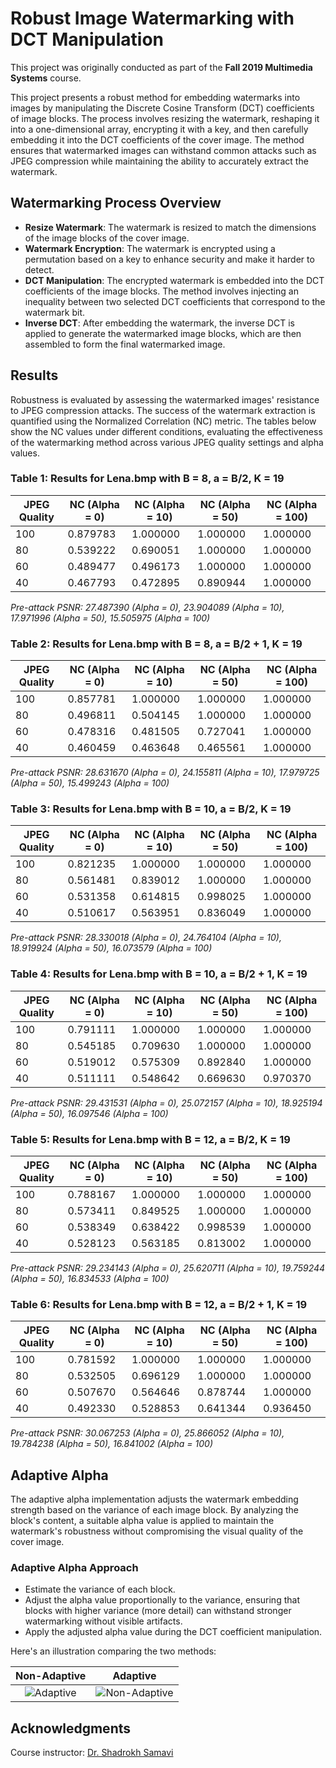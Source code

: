 # Robust Image Watermarking with DCT Manipulation
This project was originally conducted as part of the **Fall 2019 Multimedia Systems** course.

This project presents a robust method for embedding watermarks into images by manipulating the Discrete Cosine Transform (DCT) coefficients of image blocks. The process involves resizing the watermark, reshaping it into a one-dimensional array, encrypting it with a key, and then carefully embedding it into the DCT coefficients of the cover image. The method ensures that watermarked images can withstand common attacks such as JPEG compression while maintaining the ability to accurately extract the watermark.

## Watermarking Process Overview

- **Resize Watermark**: The watermark is resized to match the dimensions of the image blocks of the cover image.
- **Watermark Encryption**: The watermark is encrypted using a permutation based on a key to enhance security and make it harder to detect.
- **DCT Manipulation**: The encrypted watermark is embedded into the DCT coefficients of the image blocks. The method involves injecting an inequality between two selected DCT coefficients that correspond to the watermark bit.
- **Inverse DCT**: After embedding the watermark, the inverse DCT is applied to generate the watermarked image blocks, which are then assembled to form the final watermarked image.

## Results

Robustness is evaluated by assessing the watermarked images' resistance to JPEG compression attacks. The success of the watermark extraction is quantified using the Normalized Correlation (NC) metric. The tables below show the NC values under different conditions, evaluating the effectiveness of the watermarking method across various JPEG quality settings and alpha values.

### Table 1: Results for Lena.bmp with B = 8, a = B/2, K = 19

| JPEG Quality | NC (Alpha = 0) | NC (Alpha = 10) | NC (Alpha = 50) | NC (Alpha = 100) |
|--------------|----------------|-----------------|-----------------|------------------|
| 100          | 0.879783       | 1.000000        | 1.000000        | 1.000000         |
| 80           | 0.539222       | 0.690051        | 1.000000        | 1.000000         |
| 60           | 0.489477       | 0.496173        | 1.000000        | 1.000000         |
| 40           | 0.467793       | 0.472895        | 0.890944        | 1.000000         |

_Pre-attack PSNR: 27.487390 (Alpha = 0), 23.904089 (Alpha = 10), 17.971996 (Alpha = 50), 15.505975 (Alpha = 100)_

### Table 2: Results for Lena.bmp with B = 8, a = B/2 + 1, K = 19

| JPEG Quality | NC (Alpha = 0) | NC (Alpha = 10) | NC (Alpha = 50) | NC (Alpha = 100) |
|--------------|----------------|-----------------|-----------------|------------------|
| 100          | 0.857781       | 1.000000        | 1.000000        | 1.000000         |
| 80           | 0.496811       | 0.504145        | 1.000000        | 1.000000         |
| 60           | 0.478316       | 0.481505        | 0.727041        | 1.000000         |
| 40           | 0.460459       | 0.463648        | 0.465561        | 1.000000         |

_Pre-attack PSNR: 28.631670 (Alpha = 0), 24.155811 (Alpha = 10), 17.979725 (Alpha = 50), 15.499243 (Alpha = 100)_

### Table 3: Results for Lena.bmp with B = 10, a = B/2, K = 19

| JPEG Quality | NC (Alpha = 0) | NC (Alpha = 10) | NC (Alpha = 50) | NC (Alpha = 100) |
|--------------|----------------|-----------------|-----------------|------------------|
| 100          | 0.821235       | 1.000000        | 1.000000        | 1.000000         |
| 80           | 0.561481       | 0.839012        | 1.000000        | 1.000000         |
| 60           | 0.531358       | 0.614815        | 0.998025        | 1.000000         |
| 40           | 0.510617       | 0.563951        | 0.836049        | 1.000000         |

_Pre-attack PSNR: 28.330018 (Alpha = 0), 24.764104 (Alpha = 10), 18.919924 (Alpha = 50), 16.073579 (Alpha = 100)_

### Table 4: Results for Lena.bmp with B = 10, a = B/2 + 1, K = 19

| JPEG Quality | NC (Alpha = 0) | NC (Alpha = 10) | NC (Alpha = 50) | NC (Alpha = 100) |
|--------------|----------------|-----------------|-----------------|------------------|
| 100          | 0.791111       | 1.000000        | 1.000000        | 1.000000         |
| 80           | 0.545185       | 0.709630        | 1.000000        | 1.000000         |
| 60           | 0.519012       | 0.575309        | 0.892840        | 1.000000         |
| 40           | 0.511111       | 0.548642        | 0.669630        | 0.970370         |

_Pre-attack PSNR: 29.431531 (Alpha = 0), 25.072157 (Alpha = 10), 18.925194 (Alpha = 50), 16.097546 (Alpha = 100)_

### Table 5: Results for Lena.bmp with B = 12, a = B/2, K = 19

| JPEG Quality | NC (Alpha = 0) | NC (Alpha = 10) | NC (Alpha = 50) | NC (Alpha = 100) |
|--------------|----------------|-----------------|-----------------|------------------|
| 100          | 0.788167       | 1.000000        | 1.000000        | 1.000000         |
| 80           | 0.573411       | 0.849525        | 1.000000        | 1.000000         |
| 60           | 0.538349       | 0.638422        | 0.998539        | 1.000000         |
| 40           | 0.528123       | 0.563185        | 0.813002        | 1.000000         |

_Pre-attack PSNR: 29.234143 (Alpha = 0), 25.620711 (Alpha = 10), 19.759244 (Alpha = 50), 16.834533 (Alpha = 100)_

### Table 6: Results for Lena.bmp with B = 12, a = B/2 + 1, K = 19

| JPEG Quality | NC (Alpha = 0) | NC (Alpha = 10) | NC (Alpha = 50) | NC (Alpha = 100) |
|--------------|----------------|-----------------|-----------------|------------------|
| 100          | 0.781592       | 1.000000        | 1.000000        | 1.000000         |
| 80           | 0.532505       | 0.696129        | 1.000000        | 1.000000         |
| 60           | 0.507670       | 0.564646        | 0.878744        | 1.000000         |
| 40           | 0.492330       | 0.528853        | 0.641344        | 0.936450         |

_Pre-attack PSNR: 30.067253 (Alpha = 0), 25.866052 (Alpha = 10), 19.784238 (Alpha = 50), 16.841002 (Alpha = 100)_

## Adaptive Alpha

The adaptive alpha implementation adjusts the watermark embedding strength based on the variance of each image block. By analyzing the block's content, a suitable alpha value is applied to maintain the watermark's robustness without compromising the visual quality of the cover image.

### Adaptive Alpha Approach

- Estimate the variance of each block.
- Adjust the alpha value proportionally to the variance, ensuring that blocks with higher variance (more detail) can withstand stronger watermarking without visible artifacts.
- Apply the adjusted alpha value during the DCT coefficient manipulation.

Here's an illustration comparing the two methods:

Non-Adaptive             |  Adaptive
:-------------------------:|:-------------------------:
![Adaptive](https://github.com/SamanMohseni/DCTWatermarking/assets/51726090/7f50ac2f-18ae-4285-b9d7-9eafc848f0b7)  |  ![Non-Adaptive](https://github.com/SamanMohseni/DCTWatermarking/assets/51726090/e0d10646-71ec-41c4-a8ff-08a1ca792fe4)

## Acknowledgments
Course instructor: [Dr. Shadrokh Samavi](https://scholar.google.com/citations?user=Hj3vz2YAAAAJ&hl=en)
